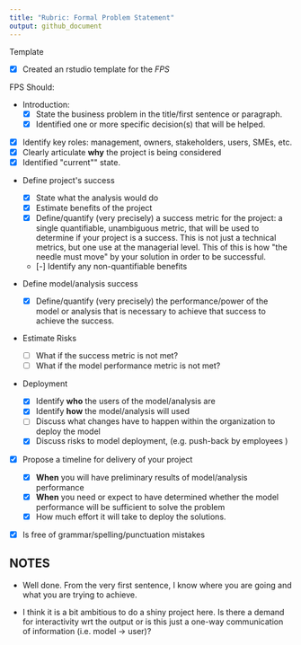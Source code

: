 ```yaml
---
title: "Rubric: Formal Problem Statement"
output: github_document
---
```


Template
 - [x] Created an rstudio template for the *FPS*
 
FPS Should:

 - Introduction: 
   - [x] State the business problem in the title/first sentence or paragraph.
   - [x] Identified one or more specific decision(s) that will be helped. 
   
 - [x] Identify key roles: management, owners, stakeholders, users, SMEs, etc.
 - [x] Clearly articulate **why** the project is being considered
 - [x] Identified "current"" state.

 - Define project's success
   - [x] State what the analysis would do
   - [x] Estimate benefits of the project 
   - [x] Define/quantify (very precisely) a success metric for the project: a single quantifiable, unambiguous 
     metric, that will be used to determine if your project is a success. This is
     not just a technical metrics, but one use at the managerial level. This of
     this is how "the needle must move" by your solution in order to be successful.
   - [-] Identify any non-quantifiable benefits 
     
 - Define model/analysis success 
   - [x] Define/quantify (very precisely) the performance/power of the model or analysis that 
     is necessary to achieve that success to achieve the success.

 - Estimate Risks
   - [ ] What if the success metric is not met?
   - [ ] What if the model performance metric is not met?

 - Deployment
   - [x] Identify **who** the users of the model/analysis are 
   - [x] Identify **how** the model/analysis will used 
   - [ ] Discuss what changes have to happen within the organization to deploy the model
   - [x] Discuss risks to model deployment, (e.g. push-back by employees )

 - [x] Propose a timeline for delivery of your project
   - [x] **When** you will have preliminary results of model/analysis performance
   - [x] **When** you need or expect to have determined whether the model performance will be sufficient to solve the problem  
   - [x] How much effort it will take to deploy the solutions.

 - [x] Is free of grammar/spelling/punctuation mistakes
 

## NOTES

 - Well done. From the very first sentence, I know where you are going and what
   you are trying to achieve.
   
 - I think it is a bit ambitious to do a shiny project here. Is there a demand 
   for interactivity wrt the output or is this just a one-way communication of
   information (i.e. model -> user)?